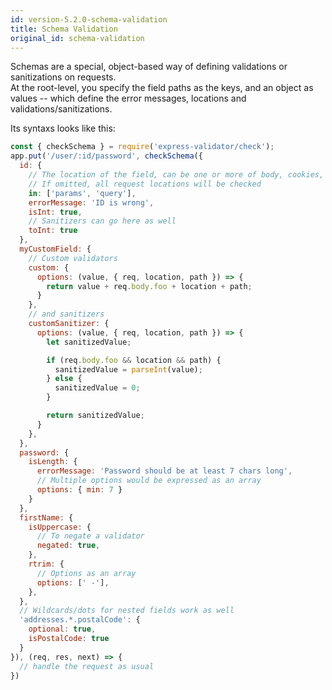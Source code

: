 ```yaml
---
id: version-5.2.0-schema-validation
title: Schema Validation
original_id: schema-validation
---
```


Schemas are a special, object-based way of defining validations or sanitizations on requests.  
At the root-level, you specify the field paths as the keys, and an object as values -- which define
the error messages, locations and validations/sanitizations.

Its syntaxs looks like this:

```js
const { checkSchema } = require('express-validator/check');
app.put('/user/:id/password', checkSchema({
  id: {
    // The location of the field, can be one or more of body, cookies, headers, params or query.
    // If omitted, all request locations will be checked
    in: ['params', 'query'],
    errorMessage: 'ID is wrong',
    isInt: true,
    // Sanitizers can go here as well
    toInt: true
  },
  myCustomField: {
    // Custom validators
    custom: {
      options: (value, { req, location, path }) => {
        return value + req.body.foo + location + path;
      }
    },
    // and sanitizers
    customSanitizer: {
      options: (value, { req, location, path }) => {
        let sanitizedValue;

        if (req.body.foo && location && path) {
          sanitizedValue = parseInt(value);
        } else {
          sanitizedValue = 0;
        }

        return sanitizedValue;
      }
    },
  },
  password: {
    isLength: {
      errorMessage: 'Password should be at least 7 chars long',
      // Multiple options would be expressed as an array
      options: { min: 7 }
    }
  },
  firstName: {
    isUppercase: {
      // To negate a validator
      negated: true,
    },
    rtrim: {
      // Options as an array
      options: [' -'],
    },
  },
  // Wildcards/dots for nested fields work as well
  'addresses.*.postalCode': {
    optional: true,
    isPostalCode: true
  }
}), (req, res, next) => {
  // handle the request as usual
})
```